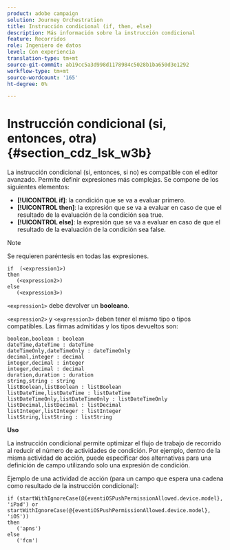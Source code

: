 ```yaml
---
product: adobe campaign
solution: Journey Orchestration
title: Instrucción condicional (if, then, else)
description: Más información sobre la instrucción condicional
feature: Recorridos
role: Ingeniero de datos
level: Con experiencia
translation-type: tm+mt
source-git-commit: ab19cc5a3d998d1178984c5028b1ba650d3e1292
workflow-type: tm+mt
source-wordcount: '165'
ht-degree: 0%

---
```



# Instrucción condicional (si, entonces, otra) {#section_cdz_lsk_w3b}

La instrucción condicional (si, entonces, si no) es compatible con el editor avanzado. Permite definir expresiones más complejas. Se compone de los siguientes elementos:

* **[!UICONTROL if]**: la condición que se va a evaluar primero.
* **[!UICONTROL then]**: la expresión que se va a evaluar en caso de que el resultado de la evaluación de la condición sea true.
* **[!UICONTROL else]**: la expresión que se va a evaluar en caso de que el resultado de la evaluación de la condición sea false.

>[!NOTE]
>
>Se requieren paréntesis en todas las expresiones.

```
if  (<expression1>)
then
   (<expression2>)
else
   (<expression3>)
```

`<expression1>` debe devolver un  **booleano**.

`<expression2>` y  `<expression3>` deben tener el mismo tipo o tipos compatibles. Las firmas admitidas y los tipos devueltos son:

```
boolean,boolean : boolean
dateTime,dateTime : dateTime
dateTimeOnly,dateTimeOnly : dateTimeOnly
decimal,integer : decimal
integer,decimal : integer
integer,decimal : decimal
duration,duration : duration
string,string : string
listBoolean,listBoolean : listBoolean
listDateTime,listDateTime : listDateTime
listDateTimeOnly,listDateTimeOnly : listDateTimeOnly
listDecimal,listDecimal : listDecimal
listInteger,listInteger : listInteger
listString,listString : listString
```

**Uso**

La instrucción condicional permite optimizar el flujo de trabajo de recorrido al reducir el número de actividades de condición. Por ejemplo, dentro de la misma actividad de acción, puede especificar dos alternativas para una definición de campo utilizando solo una expresión de condición.

Ejemplo de una actividad de acción (para un campo que espera una cadena como resultado de la instrucción condicional):

```
if (startWithIgnoreCase(@{eventiOSPushPermissionAllowed.device.model}, 'iPad') or startWithIgnoreCase(@{eventiOSPushPermissionAllowed.device.model}, 'iOS'))
then
   ('apns')
else
   ('fcm')
```
